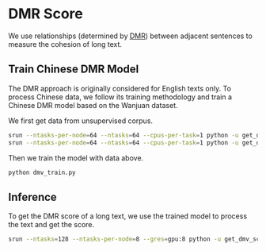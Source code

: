 # DMR Score
We use relationships (determined by [DMR](https://arxiv.org/abs/2306.10658)) between adjacent sentences to measure the cohesion of long text. 
## Train Chinese DMR Model
The DMR approach is originally considered for English texts only. 
To process Chinese data, we follow its training methodology and train a Chinese DMR model based on the Wanjuan dataset.

We first get data from unsupervised corpus.
```bash
srun --ntasks-per-node=64 --ntasks=64 --cpus-per-task=1 python -u get_data.py
srun --ntasks-per-node=64 --ntasks=64 --cpus-per-task=1 python -u get_data.py
```

Then we train the model with data above.
```bash
python dmv_train.py
```

## Inference
To get the DMR score of a long text, we use the trained model to process the text and get the score.
```bash
srun --ntasks=128 --ntasks-per-node=8 --gres=gpu:8 python -u get_dmv_score.py
```
